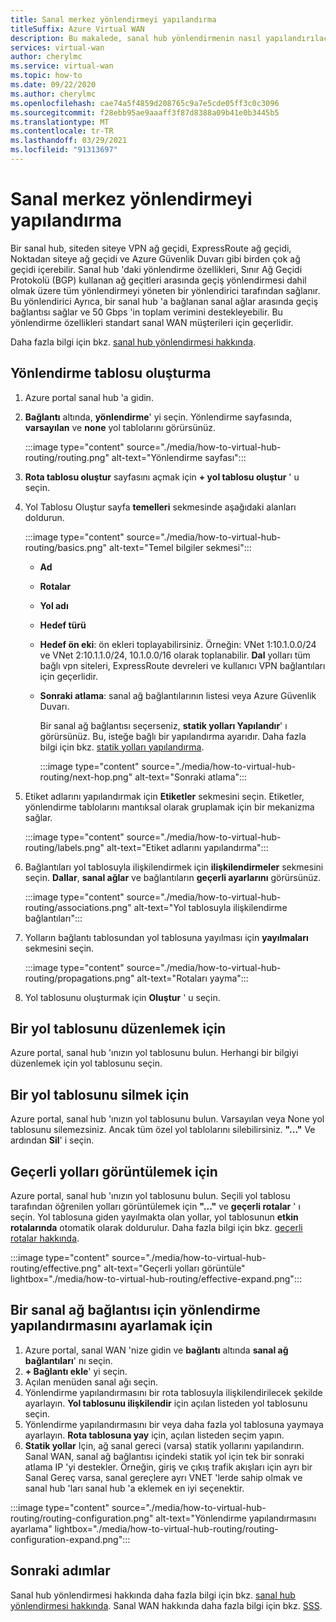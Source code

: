 ```yaml
---
title: Sanal merkez yönlendirmeyi yapılandırma
titleSuffix: Azure Virtual WAN
description: Bu makalede, sanal hub yönlendirmenin nasıl yapılandırılacağı açıklanır.
services: virtual-wan
author: cherylmc
ms.service: virtual-wan
ms.topic: how-to
ms.date: 09/22/2020
ms.author: cherylmc
ms.openlocfilehash: cae74a5f4859d208765c9a7e5cde05ff3c0c3096
ms.sourcegitcommit: f28ebb95ae9aaaff3f87d8388a09b41e0b3445b5
ms.translationtype: MT
ms.contentlocale: tr-TR
ms.lasthandoff: 03/29/2021
ms.locfileid: "91313697"
---
```

# <a name="how-to-configure-virtual-hub-routing"></a>Sanal merkez yönlendirmeyi yapılandırma

Bir sanal hub, siteden siteye VPN ağ geçidi, ExpressRoute ağ geçidi, Noktadan siteye ağ geçidi ve Azure Güvenlik Duvarı gibi birden çok ağ geçidi içerebilir. Sanal hub 'daki yönlendirme özellikleri, Sınır Ağ Geçidi Protokolü (BGP) kullanan ağ geçitleri arasında geçiş yönlendirmesi dahil olmak üzere tüm yönlendirmeyi yöneten bir yönlendirici tarafından sağlanır. Bu yönlendirici Ayrıca, bir sanal hub 'a bağlanan sanal ağlar arasında geçiş bağlantısı sağlar ve 50 Gbps 'in toplam verimini destekleyebilir. Bu yönlendirme özellikleri standart sanal WAN müşterileri için geçerlidir.

Daha fazla bilgi için bkz. [sanal hub yönlendirmesi hakkında](about-virtual-hub-routing.md).

## <a name="create-a-route-table"></a><a name="create-table"></a>Yönlendirme tablosu oluşturma

1. Azure portal sanal hub 'a gidin.
2. **Bağlantı** altında, **yönlendirme**' yi seçin. Yönlendirme sayfasında, **varsayılan** ve **none** yol tablolarını görürsünüz.

   :::image type="content" source="./media/how-to-virtual-hub-routing/routing.png" alt-text="Yönlendirme sayfası":::
3. **Rota tablosu oluştur** sayfasını açmak için **+ yol tablosu oluştur** ' u seçin.
4. Yol Tablosu Oluştur sayfa **temelleri** sekmesinde aşağıdaki alanları doldurun.

   :::image type="content" source="./media/how-to-virtual-hub-routing/basics.png" alt-text="Temel bilgiler sekmesi":::

   * **Ad**
   * **Rotalar**
   * **Yol adı**
   * **Hedef türü**
   * **Hedef ön eki**: ön ekleri toplayabilirsiniz. Örneğin: VNet 1:10.1.0.0/24 ve VNet 2:10.1.1.0/24, 10.1.0.0/16 olarak toplanabilir. **Dal** yolları tüm bağlı vpn siteleri, ExpressRoute devreleri ve kullanıcı VPN bağlantıları için geçerlidir.
   * **Sonraki atlama**: sanal ağ bağlantılarının listesi veya Azure Güvenlik Duvarı.

     Bir sanal ağ bağlantısı seçerseniz, **statik yolları Yapılandır**' ı görürsünüz. Bu, isteğe bağlı bir yapılandırma ayarıdır. Daha fazla bilgi için bkz. [statik yolları yapılandırma](about-virtual-hub-routing.md#static).

      :::image type="content" source="./media/how-to-virtual-hub-routing/next-hop.png" alt-text="Sonraki atlama":::

5. Etiket adlarını yapılandırmak için **Etiketler** sekmesini seçin. Etiketler, yönlendirme tablolarını mantıksal olarak gruplamak için bir mekanizma sağlar.

    :::image type="content" source="./media/how-to-virtual-hub-routing/labels.png" alt-text="Etiket adlarını yapılandırma":::

6. Bağlantıları yol tablosuyla ilişkilendirmek için **ilişkilendirmeler** sekmesini seçin.
**Dallar**, **sanal ağlar** ve bağlantıların **geçerli ayarlarını** görürsünüz.

    :::image type="content" source="./media/how-to-virtual-hub-routing/associations.png" alt-text="Yol tablosuyla ilişkilendirme bağlantıları":::

7. Yolların bağlantı tablosundan yol tablosuna yayılması için **yayılmaları** sekmesini seçin.

    :::image type="content" source="./media/how-to-virtual-hub-routing/propagations.png" alt-text="Rotaları yayma":::

8. Yol tablosunu oluşturmak için **Oluştur** ' u seçin.

## <a name="to-edit-a-route-table"></a><a name="edit-table"></a>Bir yol tablosunu düzenlemek için

Azure portal, sanal hub 'ınızın yol tablosunu bulun. Herhangi bir bilgiyi düzenlemek için yol tablosunu seçin.

## <a name="to-delete-a-route-table"></a><a name="delete-table"></a>Bir yol tablosunu silmek için

Azure portal, sanal hub 'ınızın yol tablosunu bulun. Varsayılan veya None yol tablosunu silemezsiniz. Ancak tüm özel yol tablolarını silebilirsiniz. **"..."** Ve ardından **Sil**' i seçin.

## <a name="to-view-effective-routes"></a><a name="view-routes"></a>Geçerli yolları görüntülemek için

Azure portal, sanal hub 'ınızın yol tablosunu bulun. Seçili yol tablosu tarafından öğrenilen yolları görüntülemek için **"..."** ve **geçerli rotalar** ' ı seçin. Yol tablosuna giden yayılmakta olan yollar, yol tablosunun **etkin rotalarında** otomatik olarak doldurulur. Daha fazla bilgi için bkz. [geçerli rotalar hakkında](effective-routes-virtual-hub.md).

:::image type="content" source="./media/how-to-virtual-hub-routing/effective.png" alt-text="Geçerli yolları görüntüle" lightbox="./media/how-to-virtual-hub-routing/effective-expand.png":::

## <a name="to-set-up-routing-configuration-for-a-virtual-network-connection"></a><a name="routing-configuration"></a>Bir sanal ağ bağlantısı için yönlendirme yapılandırmasını ayarlamak için

1. Azure portal, sanal WAN 'nize gidin ve **bağlantı** altında **sanal ağ bağlantıları**' nı seçin.
1. **+ Bağlantı ekle**' yi seçin.
1. Açılan menüden sanal ağı seçin.
1. Yönlendirme yapılandırmasını bir rota tablosuyla ilişkilendirilecek şekilde ayarlayın. **Yol tablosunu ilişkilendir** için açılan listeden yol tablosunu seçin.
1. Yönlendirme yapılandırmasını bir veya daha fazla yol tablosuna yaymaya ayarlayın. **Rota tablosuna yay** için, açılan listeden seçim yapın.
1. **Statik yollar** Için, ağ sanal gereci (varsa) statik yollarını yapılandırın. Sanal WAN, sanal ağ bağlantısı içindeki statik yol için tek bir sonraki atlama IP 'yi destekler. Örneğin, giriş ve çıkış trafik akışları için ayrı bir Sanal Gereç varsa, sanal gereçlere ayrı VNET 'lerde sahip olmak ve sanal hub 'ları sanal hub 'a eklemek en iyi seçenektir.


:::image type="content" source="./media/how-to-virtual-hub-routing/routing-configuration.png" alt-text="Yönlendirme yapılandırmasını ayarlama" lightbox="./media/how-to-virtual-hub-routing/routing-configuration-expand.png":::

## <a name="next-steps"></a>Sonraki adımlar

Sanal hub yönlendirmesi hakkında daha fazla bilgi için bkz. [sanal hub yönlendirmesi hakkında](about-virtual-hub-routing.md).
Sanal WAN hakkında daha fazla bilgi için bkz. [SSS](virtual-wan-faq.md).
